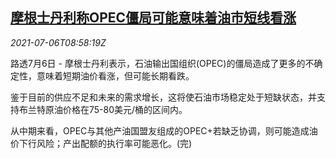 <!--1625562062000-->
[摩根士丹利称OPEC僵局可能意味着油市短线看涨](https://cn.reuters.com/article/morgan-stanley-opec-oil-0706-idCNKCS2EC0RY)
------

<div><i>2021-07-06T08:58:19Z</i></div><p>路透7月6日 - 摩根士丹利表示，石油输出国组织(OPEC)的僵局造成了更多的不确定性，意味着短期油价看涨，但可能长期看跌。</p><p>鉴于目前的供应不足和未来的需求增长，这将使石油市场稳定处于短缺状态，并支持布兰特原油价格在75-80美元/桶的区间内。</p><p>从中期来看，OPEC与其他产油国盟友组成的OPEC+若缺乏协调，则可能造成油价下行风险；产出配额的执行率可能恶化。(完)</p>
